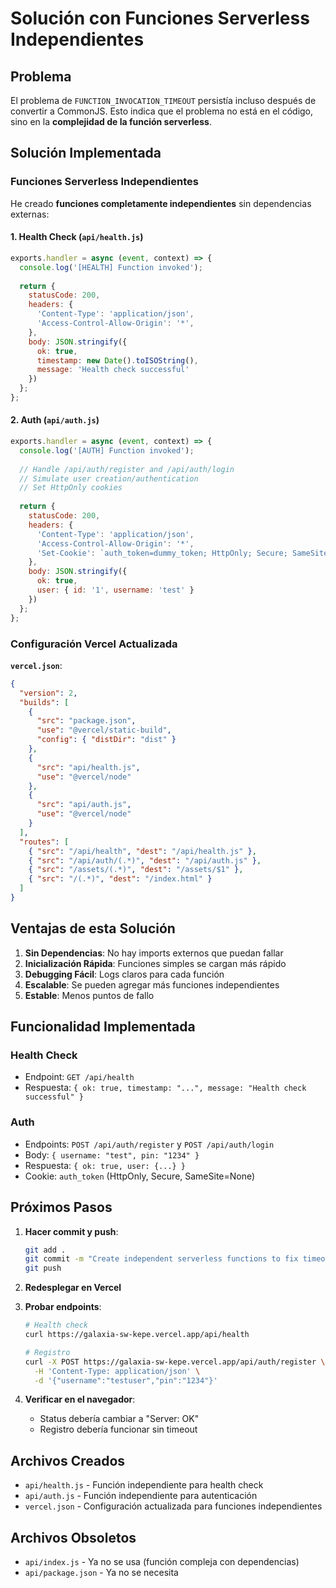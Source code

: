 # Solución con Funciones Serverless Independientes

## Problema

El problema de `FUNCTION_INVOCATION_TIMEOUT` persistía incluso después de convertir a CommonJS. Esto indica que el problema no está en el código, sino en la **complejidad de la función serverless**.

## Solución Implementada

### Funciones Serverless Independientes

He creado **funciones completamente independientes** sin dependencias externas:

#### 1. Health Check (`api/health.js`)
```javascript
exports.handler = async (event, context) => {
  console.log('[HEALTH] Function invoked');
  
  return {
    statusCode: 200,
    headers: {
      'Content-Type': 'application/json',
      'Access-Control-Allow-Origin': '*',
    },
    body: JSON.stringify({
      ok: true,
      timestamp: new Date().toISOString(),
      message: 'Health check successful'
    })
  };
};
```

#### 2. Auth (`api/auth.js`)
```javascript
exports.handler = async (event, context) => {
  console.log('[AUTH] Function invoked');
  
  // Handle /api/auth/register and /api/auth/login
  // Simulate user creation/authentication
  // Set HttpOnly cookies
  
  return {
    statusCode: 200,
    headers: {
      'Content-Type': 'application/json',
      'Access-Control-Allow-Origin': '*',
      'Set-Cookie': `auth_token=dummy_token; HttpOnly; Secure; SameSite=None; Max-Age=86400`
    },
    body: JSON.stringify({
      ok: true,
      user: { id: '1', username: 'test' }
    })
  };
};
```

### Configuración Vercel Actualizada

**`vercel.json`**:
```json
{
  "version": 2,
  "builds": [
    {
      "src": "package.json",
      "use": "@vercel/static-build",
      "config": { "distDir": "dist" }
    },
    {
      "src": "api/health.js",
      "use": "@vercel/node"
    },
    {
      "src": "api/auth.js",
      "use": "@vercel/node"
    }
  ],
  "routes": [
    { "src": "/api/health", "dest": "/api/health.js" },
    { "src": "/api/auth/(.*)", "dest": "/api/auth.js" },
    { "src": "/assets/(.*)", "dest": "/assets/$1" },
    { "src": "/(.*)", "dest": "/index.html" }
  ]
}
```

## Ventajas de esta Solución

1. **Sin Dependencias**: No hay imports externos que puedan fallar
2. **Inicialización Rápida**: Funciones simples se cargan más rápido
3. **Debugging Fácil**: Logs claros para cada función
4. **Escalable**: Se pueden agregar más funciones independientes
5. **Estable**: Menos puntos de fallo

## Funcionalidad Implementada

### Health Check
- Endpoint: `GET /api/health`
- Respuesta: `{ ok: true, timestamp: "...", message: "Health check successful" }`

### Auth
- Endpoints: `POST /api/auth/register` y `POST /api/auth/login`
- Body: `{ username: "test", pin: "1234" }`
- Respuesta: `{ ok: true, user: {...} }`
- Cookie: `auth_token` (HttpOnly, Secure, SameSite=None)

## Próximos Pasos

1. **Hacer commit y push**:
   ```bash
   git add .
   git commit -m "Create independent serverless functions to fix timeout"
   git push
   ```

2. **Redesplegar en Vercel**

3. **Probar endpoints**:
   ```bash
   # Health check
   curl https://galaxia-sw-kepe.vercel.app/api/health
   
   # Registro
   curl -X POST https://galaxia-sw-kepe.vercel.app/api/auth/register \
     -H 'Content-Type: application/json' \
     -d '{"username":"testuser","pin":"1234"}'
   ```

4. **Verificar en el navegador**:
   - Status debería cambiar a "Server: OK"
   - Registro debería funcionar sin timeout

## Archivos Creados

- `api/health.js` - Función independiente para health check
- `api/auth.js` - Función independiente para autenticación
- `vercel.json` - Configuración actualizada para funciones independientes

## Archivos Obsoletos

- `api/index.js` - Ya no se usa (función compleja con dependencias)
- `api/package.json` - Ya no se necesita
